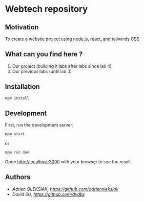# Webtech repository

## Motivation

To create a website project using node.js, react, and tailwinds CSS

## What can you find here ?

1. Our project (building it labs after labs since lab 4)
2. Our previous labs (until lab 3)

## Installation

```bash
npm install
```

## Development

First, run the development server:

```bash
npm start
```

or

```bash
npm run dev
```

Open [http://localhost:3000](http://localhost:3000) with your browser to see the result.

## Authors

- _Adrien OLEKSIAK, <https://github.com/adrienoleksiak>_
- _David SU, <https://github.com/dvdbx>_
